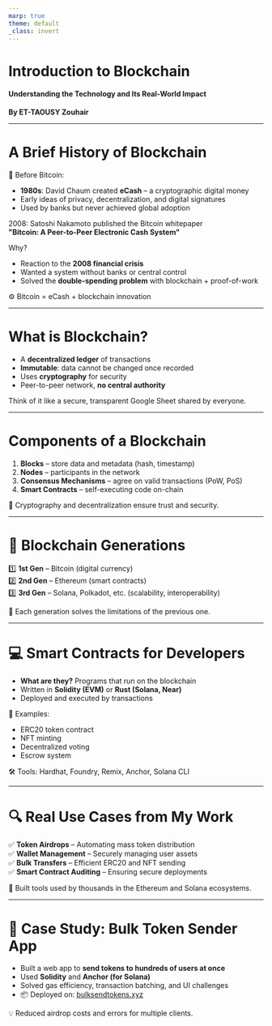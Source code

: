 ```yaml
---
marp: true
theme: default
_class: invert
---
```


# Introduction to Blockchain  

#### Understanding the Technology and Its Real-World Impact  

**By ET-TAOUSY Zouhair**

---

# A Brief History of Blockchain

🧾 Before Bitcoin:
-  **1980s**: David Chaum created **eCash** – a cryptographic digital money
-  Early ideas of privacy, decentralization, and digital signatures
-  Used by banks but never achieved global adoption

2008: Satoshi Nakamoto published the Bitcoin whitepaper  
**"Bitcoin: A Peer-to-Peer Electronic Cash System"**

 Why?
- Reaction to the **2008 financial crisis**
- Wanted a system without banks or central control
- Solved the **double-spending problem** with blockchain + proof-of-work

⚙️ Bitcoin = eCash + blockchain innovation

---

#  What is Blockchain?

- A **decentralized ledger** of transactions  
- **Immutable**: data cannot be changed once recorded  
- Uses **cryptography** for security  
- Peer-to-peer network, **no central authority**  

 Think of it like a secure, transparent Google Sheet shared by everyone.

---

#  Components of a Blockchain

1. **Blocks** – store data and metadata (hash, timestamp)  
2. **Nodes** – participants in the network  
3. **Consensus Mechanisms** – agree on valid transactions (PoW, PoS)  
4. **Smart Contracts** – self-executing code on-chain  

🔐 Cryptography and decentralization ensure trust and security.

---

# 🔁 Blockchain Generations

1️⃣ **1st Gen** – Bitcoin (digital currency)  
2️⃣ **2nd Gen** – Ethereum (smart contracts)  
3️⃣ **3rd Gen** – Solana, Polkadot, etc. (scalability, interoperability)  

🧱 Each generation solves the limitations of the previous one.

---

# 💻 Smart Contracts for Developers

- **What are they?** Programs that run on the blockchain  
- Written in **Solidity (EVM)** or **Rust (Solana, Near)**  
- Deployed and executed by transactions  

🔧 Examples:
- ERC20 token contract  
- NFT minting  
- Decentralized voting  
- Escrow system  

🛠️ Tools: Hardhat, Foundry, Remix, Anchor, Solana CLI

---

# 🔍 Real Use Cases from My Work

✅ **Token Airdrops** – Automating mass token distribution  
✅ **Wallet Management** – Securely managing user assets  
✅ **Bulk Transfers** – Efficient ERC20 and NFT sending  
✅ **Smart Contract Auditing** – Ensuring secure deployments  

🚀 Built tools used by thousands in the Ethereum and Solana ecosystems.

---

# 🧪 Case Study: Bulk Token Sender App

- Built a web app to **send tokens to hundreds of users at once**  
- Used **Solidity** and **Anchor (for Solana)**  
- Solved gas efficiency, transaction batching, and UI challenges  
- 📦 Deployed on: [bulksendtokens.xyz](https://bulksendtokens.xyz/)  

💡 Reduced airdrop costs and errors for multiple clients.
